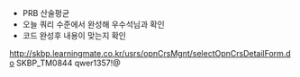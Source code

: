 - PRB 산술평균
- 오늘 쿼리 수준에서 완성해 우수석님과 확인
- 코드 완성후 내용이 맞는지 확인

http://skbp.learningmate.co.kr/usrs/opnCrsMgnt/selectOpnCrsDetailForm.do
SKBP_TM0844
qwer1357!@
